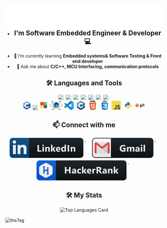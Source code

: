 <img align="right" alt="Coding" width="1000" height="80" src="/elsayed.svg">

<div align="center"><ul><li><h2 align="center" font-size:"20px"="">I'm Software Embedded Engineer & Developer 💻 </h2></li><li>🌱 I’m currently learning <strong>Embedded systems& Software Testing & Front end developer</strong></li><li>💬 Ask me about <strong>C/C++, MCU Interfacing, communication protocols</strong></li></ul></div>
<h2 align="center">🛠 Languages and Tools</h2>
<div align="center">
<img src="https://img.shields.io/badge/C-00599C?logo=c&logoColor=white">&nbsp;
<img src="https://img.shields.io/badge/C++-%2300599C.svg?logo=c%2B%2B&logoColor=white">&nbsp;
<img src="https://img.shields.io/badge/HTML-%23E34F26.svg?logo=html5&logoColor=white">&nbsp;
<img src="https://img.shields.io/badge/CSS-1572B6?logo=css3&logoColor=fff">&nbsp;
<img src="https://img.shields.io/badge/JavaScript-F7DF1E?logo=javascript&logoColor=000">&nbsp;
<img src="https://img.shields.io/badge/Python-3776AB?logo=python&logoColor=fff">&nbsp;
<img src="https://img.shields.io/badge/WebAssembly-654FF0?logo=webassembly&logoColor=fff">&nbsp;
</div> 
<div align="center">  
<code><img height="30" src="https://raw.githubusercontent.com/github/explore/80688e429a7d4ef2fca1e82350fe8e3517d3494d/topics/c/c.png"></code>
<code><img height="30" src="/Microchip studio.avif" ></code>
<code><img height="30" src="/codeblock.svg" ></code>
<code><img height="30" src="/proteus.webp" ></code>
<code><img height="30" src="https://raw.githubusercontent.com/github/explore/80688e429a7d4ef2fca1e82350fe8e3517d3494d/topics/visual-studio-code/visual-studio-code.png"></code>&nbsp;
<code><img height="30" src="https://raw.githubusercontent.com/github/explore/80688e429a7d4ef2fca1e82350fe8e3517d3494d/topics/cpp/cpp.png"></code>&nbsp;
<code><img height = "30" src = "https://raw.githubusercontent.com/github/explore/80688e429a7d4ef2fca1e82350fe8e3517d3494d/topics/html/html.png"></code>&nbsp;
<code><img height = "30" src = "https://raw.githubusercontent.com/github/explore/80688e429a7d4ef2fca1e82350fe8e3517d3494d/topics/css/css.png"></code>&nbsp;
<code><img height="30" src="https://raw.githubusercontent.com/github/explore/80688e429a7d4ef2fca1e82350fe8e3517d3494d/topics/javascript/javascript.png"></code>&nbsp;
<code><img height="30" src="https://raw.githubusercontent.com/github/explore/80688e429a7d4ef2fca1e82350fe8e3517d3494d/topics/python/python.png"></code>&nbsp;
<code><img height="30" src="https://raw.githubusercontent.com/github/explore/80688e429a7d4ef2fca1e82350fe8e3517d3494d/topics/git/git.png"></code>&nbsp;</div>

<h2 align="center">📫 Connect with me</h2>
<div align="center">  
  <a href="https://www.linkedin.com/in/elsayed-hossny-443a24238/">
    <img src="https://raw.githubusercontent.com/AbhishekMaira10/AbhishekMaira10/master/Resources/svg/linkedin.svg" alt="LinkedIn"
style="vertical-align:top; margin:4px">
  </a>&nbsp;&nbsp;&nbsp;
  
  <a href="mailto:elsayedhossny909@gmail.com">
    <img src="https://raw.githubusercontent.com/AbhishekMaira10/AbhishekMaira10/master/Resources/svg/gmail.svg" alt="Gmail" style="vertical-align:top; margin:4px">
  </a>&nbsp;&nbsp;&nbsp;

  <a href="https://www.hackerrank.com/profile/elsayedhossny909">
    <img src="https://raw.githubusercontent.com/AbhishekMaira10/AbhishekMaira10/master/Resources/svg/hackerrank.svg" alt="hackerrank" style="vertical-align:top; margin:4px">
  </a>&nbsp;&nbsp;&nbsp;</div>

<h2 align="center">🛠 My Stats</h2>
<div align="center">
<img src="https://github-readme-stats.vercel.app/api/top-langs/?username=ElsayedHossny&layout=compact&theme=dark" alt="Top Languages Card"></div>
<p><img align="center" src="https://github-readme-streak-stats.herokuapp.com/?user=ElsayedHossny&" alt="the7ag" /></p>

